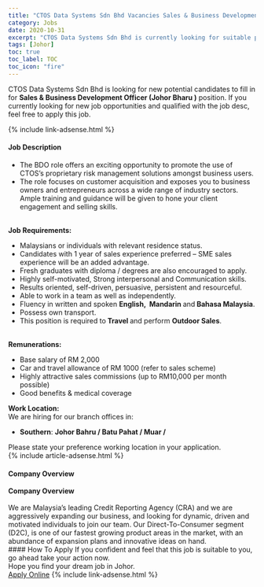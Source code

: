 ```yaml
---
title: "CTOS Data Systems Sdn Bhd Vacancies Sales & Business Development Officer  (Johor Bharu )" 
category: Jobs 
date: 2020-10-31 
excerpt: "CTOS Data Systems Sdn Bhd is currently looking for suitable person to fill in the Sales & Business Development Officer  (Johor Bharu ) which positioned at Johor" 
tags: [Johor] 
toc: true 
toc_label: TOC 
toc_icon: "fire" 
--- 
```


<p>CTOS Data Systems Sdn Bhd is looking for new potential candidates to fill in for <b>Sales & Business Development Officer  (Johor Bharu )</b> position. If you currently looking for new job opportunities and qualified with the job desc, feel free to apply this job.
</p>{% include link-adsense.html %} 
<div><div><h4>Job Description</h4></div><div><div><span><div><ul><li>The BDO role offers an exciting opportunity to promote the use of CTOS&#8217;s proprietary risk management solutions amongst business users.</li><li>The role focuses on customer acquisition and exposes you to business owners and entrepreneurs across a wide range of industry sectors. Ample training and guidance will be given to hone your client engagement and selling skills.</li></ul><div><br><strong>Job Requirements:</strong></div><ul><li>Malaysians or individuals with relevant residence status.</li><li>Candidates with 1 year of sales experience preferred &#8211; SME sales experience will be an added advantage.</li><li>Fresh graduates with diploma / degrees are also encouraged to apply.</li><li>Highly self-motivated, Strong interpersonal and Communication skills.</li><li>Results oriented, self-driven, persuasive, persistent and resourceful.</li><li>Able to work in a team as well as independently.</li><li>Fluency in written and spoken <strong>English,&#160; Mandarin&#160;</strong>and<strong> Bahasa Malaysia</strong>.</li><li>Possess own transport.</li><li>This position is required to<strong>&#160;Travel </strong>and perform&#160;<strong>Outdoor Sales</strong>.</li></ul><div><br><strong>Remunerations:</strong></div><ul><li>Base salary of RM 2,000</li><li>Car and travel allowance of RM 1000 (refer to sales scheme)</li><li>Highly attractive sales commissions (up to RM10,000 per month possible)</li><li>Good benefits &amp; medical coverage</li></ul><div><div><strong>Work Location:</strong></div><div>We are hiring for our branch offices in:</div><ul><li><strong>Southern</strong>:&#160;<strong>Johor Bahru / Batu Pahat / Muar /&#160;</strong></li></ul><div>Please state your preference working location in your application.</div></div></div></span></div></div></div> 
{% include article-adsense.html %} 
<div><div><h4>Company Overview</h4></div><div><div><span><div><div><strong>Company Overview</strong></div>
<div><br>
We are Malaysia&#8217;s leading Credit Reporting Agency (CRA) and we are aggressively expanding our business, and looking for dynamic, driven and motivated individuals to join our team. Our Direct-To-Consumer segment (D2C), is one of our fastest growing product areas in the market, with an abundance of expansion plans and innovative ideas on hand.</div></div></span></div></div></div> 
#### How To Apply 
If you confident and feel that this job is suitable to you, go ahead take your action now. <br/> 
Hope you find your dream job in Johor. <br/> 
<a href="https://www.jobstreet.com.my/en/job/sales-business-development-officer-johor-bharu-4414266?jobId=jobstreet-my-job-4414266&sectionRank=16&token=0~837aa7a6-ebf5-41a2-82b3-100fc8d1ce8c&fr=SRP%20View%20In%20New%20Ta" class="btn btn--info" target="_blank" rel="nofollow noopenner">Apply Online</a> 
{% include link-adsense.html %} 